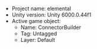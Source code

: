 <!-- UNITY CODE ASSIST INSTRUCTIONS START -->
- Project name: elemental
- Unity version: Unity 6000.0.44f1
- Active game object:
  - Name: ConnectorBuilder
  - Tag: Untagged
  - Layer: Default
<!-- UNITY CODE ASSIST INSTRUCTIONS END -->